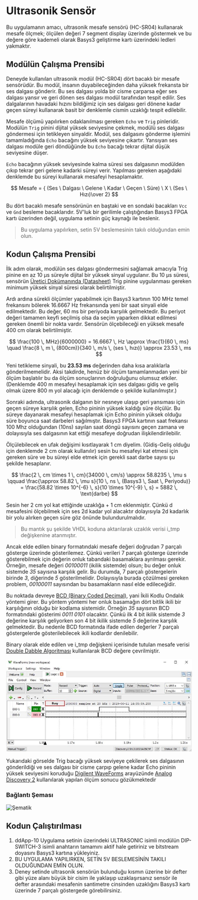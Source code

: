 # Ultrasonik Sensör

Bu uygulamanın amacı, ultrasonik mesafe sensörü (HC-SR04) kullanarak mesafe ölçmek; ölçülen değeri 7 segment display üzerinde göstermek ve bu değere göre kademeli olarak Basys3 geliştirme kartı üzerindeki ledleri yakmaktır.

## Modülün Çalışma Prensibi

Deneyde kullanılan ultrasonik modül (HC-SR04) dört bacaklı bir mesafe sensörüdür. Bu modül, insanın duyabileceğinden daha yüksek frekansta bir ses dalgası gönderir. Bu ses dalgası yolda bir cisme çarparsa eğer ses dalgası yansır ve geri dönen ses dalgası modül tarafından tespit edilir. Ses dalgalarının havadaki hızını bildiğimiz için ses dalgası geri dönene kadar geçen süreyi kullanarak basit bir denklemle cismin uzaklığı tespit edilebilir.

Mesafe ölçümü yapılırken odaklanılması gereken `Echo` ve `Trig` pinleridir. Modülün `Trig` pinini dijital yüksek seviyesine çekmek, modülü ses dalgası göndermesi için tetikleyen sinyaldir. Modül, ses dalgasını gönderme işlemini tamamladığında `Echo` bacağını yüksek seviyesine çıkartır. Yansıyan ses dalgası modüle geri döndüğünde bu `Echo` bacağı tekrar dijital düşük seviyesine düşer.

`Echo` bacağının yüksek seviyesinde kalma süresi ses dalgasının modülden çıkıp tekrar geri gelene kadarki süreyi verir. Yapılması gereken aşağıdaki denklemde bu süreyi kullanarak mesafeyi hesaplamaktır. 

$$ Mesafe = { (Ses \ Dalgası \ Gelene \ Kadar \ Geçen \ Süre) \ X  \ (Ses \ Hızı)\over 2} $$

Bu dört bacaklı mesafe sensörünün en baştaki ve en sondaki bacakları `Vcc` ve `Gnd` besleme bacaklarıdır. 5V'luk bir gerilimle çalıştığından Basys3 FPGA kartı üzerinden değil, uygulama setinin güç kaynağı ile beslenir. 

> Bu uygulama yapılırken, setin 5V beslemesinin takılı olduğundan emin olun.

## Kodun Çalışma Prensibi

İlk adım olarak, modülün ses dalgası göndermesini sağlamak amacıyla Trig pinine en az 10 μs süreyle dijital bir yüksek sinyal uygulanır. Bu 10 μs süresi, sensörün [Üretici Dokümanında (Datasheet)](https://cdn.sparkfun.com/datasheets/Sensors/Proximity/HCSR04.pdf) Trig pinine uygulanması gereken minimum yüksek sinyal süresi olarak belirtilmiştir.

Ardı ardına sürekli ölçümler yapabilmek için Basys3 kartının 100 MHz temel frekansını bölerek 16.6667 Hz frekansında yeni bir saat sinyali elde edilmektedir. Bu değer, 60 ms bir periyoda karşılık gelmektedir. Bu periyot değeri tamamen keyfi seçilmiş olsa da seçim yaparken dikkat edilmesi gereken önemli bir nokta vardır. Sensörün ölçebileceği en yüksek mesafe 400 cm olarak belirtilmiştir.

$$
\frac{100 \, MHz}{6000000} = 16.6667 \, Hz \approx \frac{1}{60 \, ms}
\quad
\frac{8 \, m \, (800cm)}{340 \, m/s \, (ses \, hızı)} \approx 23.53 \, ms
$$

Yeni tetikleme sinyali, bu **23.53 ms** değerinden daha kısa aralıklarla gönderilmemelidir. Aksi takdirde, henüz bir ölçüm tamamlanmadan yeni bir ölçüm başlatılır bu da ölçüm sonuçlarının doğruluğunu olumsuz etkiler. (Denklemde 400 m mesafeyi hesaplamak için ses dalgası gidiş ve geliş olmak üzere 800 m yol alacağı için denklemde o şekilde kullanılmıştır.)

Sonraki adımda, ultrasonik dalganın bir nesneye ulaşıp geri yansıması için geçen süreye karşılık gelen, Echo pininin yüksek kaldığı süre ölçülür. Bu süreye dayanarak mesafeyi hesaplamak için Echo pininin yüksek olduğu süre boyunca saat darbeleri sağılmıştır. Basys3 FPGA kartının saat frekansı 100 Mhz olduğundan (10ns) sayılan saat döngü sayısını geçen zamana ve dolayısıyla ses dalgasının kat ettiği mesafeye doğrudan ilişkilendirilebilir. 

Ölçülebilecek en ufak değişimi kısıtlayarak 1 cm diyelim. (Gidiş-Geliş olduğu için denklemde 2 cm olarak kullanılır) sesin bu mesafeyi kat etmesi için gereken süre ve bu süreyi elde etmek için gerekli saat darbe sayısı şu şekilde hesaplanır. 

$$
\frac{2 \, cm \times 1 \, cm}{34000 \, cm/s} \approx 58.8235 \, \mu s
\qquad
\frac{\approx 58.82 \, \mu s}{10 \, ns \, (Basys3 \, Saat \, Periyodu)} = \frac{58.82 \times 10^{-6} \, s}{10 \times 10^{-9} \, s} = 5882 \, \text{darbe}
$$

Sesin her 2 cm yol kat ettiğinde uzaklığa + 1 cm eklenmiştir. Çünkü d mesafesini ölçebilmek için ses 2d kadar yol alacaktır dolayısıyla 2d kadarlık bir yolu alırken geçen süre göz önünde bulundurulmalıdır. 

> Bu mantık şu şekilde VHDL koduna aktarılarak uzaklık verisi i_tmp değişkenine atanmıştır. 

Ancak elde edilen binary formatındaki mesafe değeri doğrudan 7 parçalı gösterge üzerinde gösterilemez. Çünkü verileri 7 parçalı gösterge üzerinde gösterebilmek için değerin onluk tabandaki basamaklara ayrılması gerekir. Örneğin, mesafe değeri *00100011* (ikilik sistemde) olsun; bu değer onluk sistemde *35* sayısına karşılık gelir. Bu durumda, 7 parçalı göstergelerin birinde *3*, diğerinde *5* gösterilmelidir. Dolayısıyla burada çözülmesi gereken problem, *00100011* sayısından bu basamakların nasıl elde edileceğidir.

Bu noktada devreye [BCD (Binary Coded Decimal)](https://en.wikipedia.org/wiki/Binary-coded_decimal), yani İkili Kodlu Ondalık yöntemi girer. Bu yöntem yöntemi her onluk basamağın dört bitlik ikili bir karşılığının olduğu bir kodlama sistemidir. Örneğin *35* sayısının BCD formatındaki gösterimi *0011 0101* olacaktır. Çünkü ilk 4 bit ikilik sistemde *3* değerine karşılık geliyorken son 4 bit ikilik sistemde *5* değerine karşılık gelmektedir. Bu nedenle BCD formatında ifade edilen değerler 7 parçalı göstergelerde gösterilebilecek ikili kodlardır denilebilir.

Binary olarak elde edilen ve i_tmp değişkeni içerisinde tutulan mesafe verisi [Double Dabble Algoritması](https://en.wikipedia.org/wiki/Double_dabble) kullanılarak BCD değere çevrilmiştir. 

<img src="result.jpg" alt="Sonuç" width="800">

Yukarıdaki görselde Trig bacağı yüksek seviyeye çekilerek ses dalgasının gönderildiği ve ses dalgası bir cisme çarpıp gelene kadar Echo pininin yüksek seviyesini koruduğu [Digilent WaveForms](https://digilent.com/reference/software/waveforms/waveforms-3/start?srsltid=AfmBOop_nxzSJkoRYtEvFg38hSNb2jKRSgCMRWUAdjtkmqXGpfuXZ-_S) arayüzünde [Analog Discovery 2](https://digilent.com/shop/analog-discovery-2-100ms-s-usb-oscilloscope-logic-analyzer-and-variable-power-supply/?srsltid=AfmBOoqU0xFMJj_oj6RW44gU6BHhybUUNaGA0Ki_hlSGw-6oPYG5ns39) kullanılarak yapılan ölçüm sonucu gözükmektedir

### Bağlantı Şeması 

<img src="pinout.png" alt="Şematik" width="800">

## Kodun Çalıştırılması

1.	ddApp-10 Uygulama setinin üzerindeki ULTRASONIC isimli modülün DIP-SWITCH-3 isimli anahtarın tamamını aktif hale getiriniz ve bitstream doyasını Basys3 kartına yükleyiniz.
2.	BU UYGULAMA YAPILIRKEN, SETİN 5V BESLEMESİNİN TAKILI OLDUĞUNDAN EMİN OLUN.
3.	Deney setinde ultrasonik sensörün bulunduğu kısmın üzerine bir defter gibi yüze alanı büyük bir cisim ile yaklaşıp uzaklaşırsanız sensör ile defter arasındaki mesafenin santimetre cinsinden uzaklığını Basys3 kartı üzerinde 7 parçalı göstergede görebilirsiniz. 
